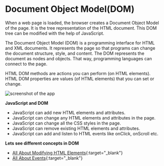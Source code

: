 # Document Object Model(DOM)



When a web page is loaded, the browser creates a Document Object Model of the page. It is the tree representation of the HTML document. This DOM tree can be modified with the help of JavaScript.

The Document Object Model (DOM) is a programming interface for HTML and XML documents. It represents the page so that programs can change the document structure, style, and content. The DOM represents the document as nodes and objects. That way, programming languages can connect to the page.

HTML DOM methods are actions you can perform (on HTML elements).
HTML DOM properties are values (of HTML elements) that you can set or change.

![screenshot of the app](https://raw.githubusercontent.com/praveenorugantitech/praveenorugantitech-javascript/master/8_Document%20Object%20Model(DOM)/images/screenshot.png)


**JavaScript and DOM**

- JavaScript can add new HTML elements and attributes.
- JavaScript can change any HTML elements and attributes in the page.
- JavaScript can change all the CSS styles in the page.
- JavaScript can remove existing HTML elements and attributes.
- JavaScript can add and listen to HTML events like onClick, onScroll etc.


**Lets see different concepts in DOM**

- [All About Modifying HTML Elements](https://praveenorugantitech.github.io/praveenorugantitech-javascript/8_Document%20Object%20Model(DOM)/1_HTML%20Elements){:target="_blank"}
- [All About Events](https://praveenorugantitech.github.io/praveenorugantitech-javascript/8_Document%20Object%20Model(DOM)/2_Events){:target="_blank"}



